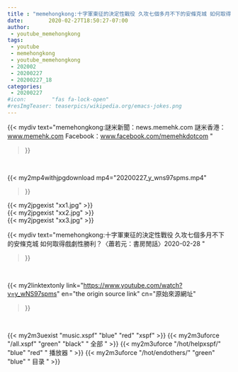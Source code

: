 ```yaml
---
title : "memehongkong:十字軍東征的決定性戰役 久攻七個多月不下的安條克城 如何取得戲劇性勝利？〈蕭若元：書房閒話〉2020-02-28 "
date:        2020-02-27T18:50:27-07:00
author:
 - youtube_memehongkong
tags:
 - youtube
 - memehongkong
 - youtube_memehongkong
 - 202002
 - 20200227
 - 20200227_18
categories:
 - 20200227
#icon:        "fas fa-lock-open"
#resImgTeaser: teaserpics/wikipedia.org/emacs-jokes.png
---
```


{{< mydiv text="memehongkong:謎米新聞：news.memehk.com 謎米香港： www.memehk.com Facebook：www.facebook.com/memehkdotcom "
>}}
<br>


{{< my2mp4withjpgdownload mp4="20200227_y_wns97spms.mp4"
>}}

{{< my2jpgexist "xx1.jpg" >}}<br>
{{< my2jpgexist "xx2.jpg" >}}<br>
{{< my2jpgexist "xx3.jpg" >}}<br>



{{< mydiv text="memehongkong:十字軍東征的決定性戰役 久攻七個多月不下的安條克城 如何取得戲劇性勝利？〈蕭若元：書房閒話〉2020-02-28 "
>}}
<br>

{{< my2linktextonly link="https://www.youtube.com/watch?v=y_wNS97spms"
en="the origin source link" cn="原始來源網址"
>}}


<br>

{{< my2m3uexist "music.xspf"        "blue"   "red"    "xspf" >}} {{< my2m3uforce "/all.xspf"         "green"  "black"  " 全部 " >}} {{< my2m3uforce "/hot/helpxspf/"    "blue"   "red"    " 播放器 " >}} {{< my2m3uforce "/hot/endothers/"   "green"  "blue"   " 目录 " >}} 
